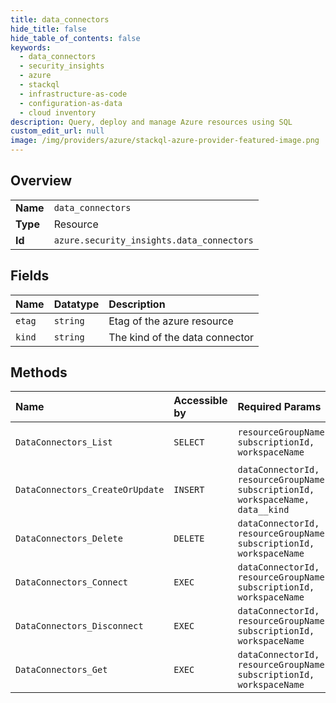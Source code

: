 ```yaml
---
title: data_connectors
hide_title: false
hide_table_of_contents: false
keywords:
  - data_connectors
  - security_insights
  - azure    
  - stackql
  - infrastructure-as-code
  - configuration-as-data
  - cloud inventory
description: Query, deploy and manage Azure resources using SQL
custom_edit_url: null
image: /img/providers/azure/stackql-azure-provider-featured-image.png
---
```

  
    

## Overview
<table><tbody>
<tr><td><b>Name</b></td><td><code>data_connectors</code></td></tr>
<tr><td><b>Type</b></td><td>Resource</td></tr>
<tr><td><b>Id</b></td><td><code>azure.security_insights.data_connectors</code></td></tr>
</tbody></table>

## Fields
| Name | Datatype | Description |
|:-----|:---------|:------------|
| `etag` | `string` | Etag of the azure resource |
| `kind` | `string` | The kind of the data connector |
## Methods
| Name | Accessible by | Required Params | Description |
|:-----|:--------------|:----------------|:------------|
| `DataConnectors_List` | `SELECT` | `resourceGroupName, subscriptionId, workspaceName` | Gets all data connectors. |
| `DataConnectors_CreateOrUpdate` | `INSERT` | `dataConnectorId, resourceGroupName, subscriptionId, workspaceName, data__kind` | Creates or updates the data connector. |
| `DataConnectors_Delete` | `DELETE` | `dataConnectorId, resourceGroupName, subscriptionId, workspaceName` | Delete the data connector. |
| `DataConnectors_Connect` | `EXEC` | `dataConnectorId, resourceGroupName, subscriptionId, workspaceName` | Connects a data connector. |
| `DataConnectors_Disconnect` | `EXEC` | `dataConnectorId, resourceGroupName, subscriptionId, workspaceName` | Disconnect a data connector. |
| `DataConnectors_Get` | `EXEC` | `dataConnectorId, resourceGroupName, subscriptionId, workspaceName` | Gets a data connector. |
